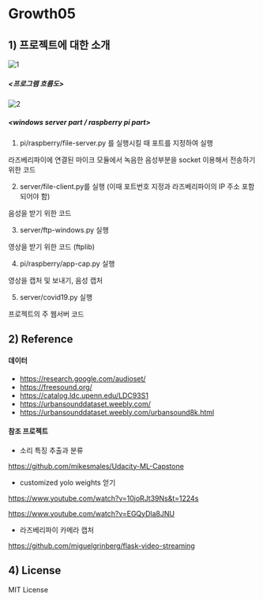 # Growth05


## 1) 프로젝트에 대한 소개


![1](https://user-images.githubusercontent.com/62248763/101849804-cbcb4c80-3b9b-11eb-9801-a142068b3267.JPG)

##### <프로그램 흐름도>

![2](https://user-images.githubusercontent.com/62248763/101849955-18af2300-3b9c-11eb-846b-7fcea3bc151f.JPG)

##### <windows server part / raspberry pi part>

1. pi/raspberry/file-server.py 를 실행시킬 때 포트를 지정하여 실행

라즈베리파이에 연결된 마이크 모듈에서 녹음한 음성부분을 socket 이용해서 전송하기 위한 코드

2. server/file-client.py를 실행 (이때 포트번호 지정과 라즈베리파이의 IP 주소 포함되어야 함) 

음성을 받기 위한 코드

3.	server/ftp-windows.py 실행

영상을 받기 위한 코드 (ftplib)

4.	pi/raspberry/app-cap.py 실행

영상을 캡처 및 보내기, 음성 캡처

5.	server/covid19.py 실행

프로젝트의 주 웹서버 코드


## 2) Reference

#### 데이터
- https://research.google.com/audioset/
- https://freesound.org/
- https://catalog.ldc.upenn.edu/LDC93S1
- https://urbansounddataset.weebly.com/
- https://urbansounddataset.weebly.com/urbansound8k.html

#### 참조 프로젝트
- 소리 특징 추출과 분류

https://github.com/mikesmales/Udacity-ML-Capstone

- customized yolo weights 얻기

https://www.youtube.com/watch?v=10joRJt39Ns&t=1224s

https://www.youtube.com/watch?v=EGQyDla8JNU

- 라즈베리파이 카메라 캡처

https://github.com/miguelgrinberg/flask-video-streaming


## 4) License

MIT License
